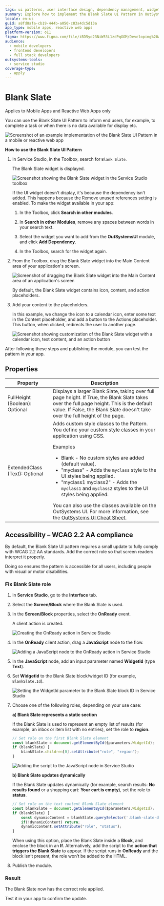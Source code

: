 ```yaml
---
tags: ui patterns, user interface design, dependency management, widget implementation, outsystemsui
summary: Explore how to implement the Blank Slate UI Pattern in OutSystems 11 (O11) for enhancing user interfaces in mobile and reactive web apps.
locale: en-us
guid: a8fd8afa-cb19-444b-a050-c83a4dc5d13a
app_type: mobile apps, reactive web apps
platform-version: o11
figma: https://www.figma.com/file/iBD5yo23NiW53L1zdPqGGM/Developing%20an%20Application?node-id=205:11
audience:
  - mobile developers
  - frontend developers
  - full stack developers
outsystems-tools:
  - service studio
coverage-type:
  - apply
---
```


# Blank Slate

<div class="info" markdown="1">

Applies to Mobile Apps and Reactive Web Apps only

</div>

You can use the Blank Slate UI Pattern to inform end users, for example, to complete a task or when there is no data available for display etc.

![Screenshot of an example implementation of the Blank Slate UI Pattern in a mobile or reactive web app](images/blankslate-5-ss.png "Blank Slate UI Pattern Example")

**How to use the Blank Slate UI Pattern**

1. In Service Studio, in the Toolbox, search for `Blank Slate`.

    The Blank Slate widget is displayed.

    ![Screenshot showing the Blank Slate widget in the Service Studio toolbox](images/blankslate-2-ss.png "Blank Slate Widget in Service Studio")

    If the UI widget doesn't display, it's because the dependency isn't added. This happens because the Remove unused references setting is enabled. To make the widget available in your app:

    1. In the Toolbox, click **Search in other modules**.

    1. In **Search in other Modules**, remove any spaces between words in your search text.

    1. Select the widget you want to add from the **OutSystemsUI** module, and click **Add Dependency**.

    1. In the Toolbox, search for the widget again.

1. From the Toolbox, drag the Blank Slate widget into the Main Content area of your application's screen.

    ![Screenshot of dragging the Blank Slate widget into the Main Content area of an application's screen](images/blankslate-3-ss.png "Dragging Blank Slate Widget")

    By default, the Blank Slate widget contains icon, content, and action placeholders.

1. Add your content to the placeholders.

    In this example, we change the icon to a calendar icon, enter some text in the Content placeholder, and add a button to the Actions placeholder. This button, when clicked, redirects the user to another page.

    ![Screenshot showing customization of the Blank Slate widget with a calendar icon, text content, and an action button](images/blankslate-4-ss.png "Customizing Blank Slate Widget")

After following these steps and publishing the module, you can test the pattern in your app.

## Properties

| Property                       | Description                                                                                                                                                                                                                                                                                                                                                                                                                                                                                                                                                                                                           |
|--------------------------------|-----------------------------------------------------------------------------------------------------------------------------------------------------------------------------------------------------------------------------------------------------------------------------------------------------------------------------------------------------------------------------------------------------------------------------------------------------------------------------------------------------------------------------------------------------------------------------------------------------------------------|
| FullHeight (Boolean): Optional | Displays a larger Blank Slate, taking over full page height. If True, the Blank Slate takes over the full page height. This is the default value. If False, the Blank Slate doesn't take over the full height of the page.                                                                                                                                                                                                                                                                                                                                                                                            |
| ExtendedClass (Text): Optional | Adds custom style classes to the Pattern. You define your [custom style classes](../../../look-feel/css.md) in your application using CSS.<p>Examples</p><ul><li>Blank - No custom styles are added (default value).</li><li>"myclass" - Adds the ``myclass`` style to the UI styles being applied.</li><li>"myclass1 myclass2" - Adds the ``myclass1`` and ``myclass2`` styles to the UI styles being applied. </li></ul>You can also use the classes available on the OutSystems UI. For more information, see the [OutSystems UI Cheat Sheet](https://outsystemsui.outsystems.com/OutSystemsUIWebsite/CheatSheet). |

## Accessibility – WCAG 2.2 AA compliance

By default, the Blank Slate UI pattern requires a small update to fully comply with WCAG 2.2 AA standards. Add the correct role so that screen readers interpret it properly.

Doing so ensures the pattern is accessible for all users, including people with visual or motor disabilities.

### Fix Blank Slate role

1. In **Service Studio**, go to the **Interface** tab.

1. Select the **Screen/Block** where the Blank Slate is used.

1. In the **Screen/Block** properties, select the **OnReady** event.

    A client action is created.

    ![Creating the OnReady action in Service Studio](images/blankslate-roleready-ss.png "Create the OnReady action")

1. In the **OnReady** client action, drag a **JavaScript** node to the flow.

    ![Adding a JavaScript node to the OnReady action in Service Studio](images/blankslate-addnodejs-ss.png "Add a JavaScript node to the OnReady action")

1. In the **JavaScript** node, add an input parameter named **WidgetId** (type **Text**).

1. Set **WidgetId** to the Blank Slate block/widget ID (for example, `BlankSlate.Id`).

    ![Setting the WidgetId parameter to the Blank Slate block ID in Service Studio](images/blankslate-setwidgetid-ss.png "Set WidgetId for the Blank Slate block ID")

1. Choose one of the following roles, depending on your use case:

    **a) Blank Slate represents a static section**

    If the Blank Slate is used to represent an empty list of results (for example, an inbox or item list with no entries), set the role to **region**.

    ```javascript
    // Set role on the first Blank Slate element
    const blankSlate = document.getElementById($parameters.WidgetId);
    if (blankSlate) {
        blankSlate.children[0].setAttribute("role", "region");
    }
    ```

    ![Adding the script to the JavaScript node in Service Studio](images/blankslate-addrolescript-ss.png "Add the script to the JavaScript node")

    **b) Blank Slate updates dynamically**

    If the Blank Slate updates dynamically (for example, search results: **No results found** or a shopping cart: **Your cart is empty**), set the role to **status**.

    ```javascript
    // Set role on the text content Blank Slate element
    const blankSlate = document.getElementById($parameters.WidgetId);
    if (blankSlate) {
        const dynamicContent = blankSlate.querySelector('.blank-slate-description');
        if(!dynamicContent) return;
        dynamicContent.setAttribute("role", "status");
    }
    ```

    <div class="info" markdown="1">

    When using this option, place the Blank Slate inside a **Block**, and enclose the block in an **If**. Alternatively, add the script to the **action that triggers the Blank Slate** to appear. If the script runs in **OnReady** and the block isn’t present, the role won’t be added to the HTML.

    </div>

1. Publish the module.

### Result

The Blank Slate now has the correct role applied.

Test it in your app to confirm the update.
